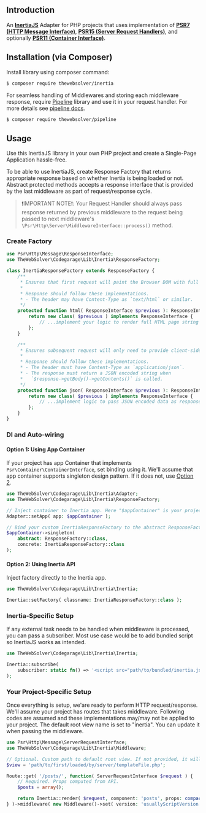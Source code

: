 ## Introduction
An **[InertiaJS][Inertia]** Adapter for PHP projects that uses implementation of **[PSR7 (HTTP Message Interface)][PSR7]**, **[PSR15 (Server Request Handlers)][PSR15]**, and optionally **[PSR11 (Container Interface)][PSR11]**.

## Installation (via Composer)
Install library using composer command:
```sh
$ composer require thewebsolver/inertia
```

For seamless handling of Middlewares and storing each middleware response, require [Pipeline][pipeline] library and use it in your request handler. For more details see [pipeline docs][pipelineDocs].

```sh
$ composer require thewebsolver/pipeline
```

## Usage
Use this InertiaJS library in your own PHP project and create a Single-Page Application hassle-free.

To be able to use InertiaJS, create Response Factory that returns appropriate response based on whether Inertia is being loaded or not. Abstract protected methods accepts a response interface that is provided by the last middleware as part of request/response cycle.

> ❗IMPORTANT NOTE❗: Your Request Handler should always pass response returned by previous middleware to the request being passed to next middleware's `\Psr\Http\Server\MiddlewareInterface::process()` method.

### Create Factory
```php
use Psr\Http\Message\ResponseInterface;
use TheWebSolver\Codegarage\Lib\Inertia\ResponseFactory;

class InertiaResponseFactory extends ResponseFactory {
	/**
	 * Ensures that first request will paint the Browser DOM with full HTML page.
	 *
	 * Response should follow these implementations.
	 * - The header may have Content-Type as `text/html` or similar.
	 */
	protected function html( ResponseInterface $previous ): ResponseInterface {
		return new class( $previous ) implements ResponseInterface {
			// ...implement your logic to render full HTML page string as response body.
		};
	}

	/**
	 * Ensures subsequent request will only need to provide client-side props and no more server-side reloads.
	 *
	 * Response should follow these implementations.
	 * - The header must have Content-Type as `application/json`.
	 * - The response must return a JSON encoded string when
	 *   `$response->getBody()->getContents()` is called.
	 */
	protected function json( ResponseInterface $previous ): ResponseInterface {
		return new class( $previous ) implements ResponseInterface {
			// ...implement logic to pass JSON encoded data as response body.
		};
	}
}
```

### DI and Auto-wiring
#### Option 1: Using App Container
If your project has app Container that implements `Psr\Container\ContainerInterface`, set binding using it. We'll assume that app container supports singleton design pattern. If it does not, use [Option 2](#OPTION2).

```php
use TheWebSolver\Codegarage\Lib\Inertia\Adapter;
use TheWebSolver\Codegarage\Lib\Inertia\ResponseFactory;

// Inject container to Inertia app. Here "$appContainer" is your project container.
Adapter::setApp( app: $appContainer );

// Bind your custom InertiaResponseFactory to the abstract ResponseFactory as a singleton.
$appContainer->singleton(
	abstract: ResponseFactory::class,
	concrete: InertiaResponseFactory::class
);
```

#### <a href="OPTION2"></a>Option 2: Using Inertia API
Inject factory directly to the Inertia app.

```php
use TheWebSolver\Codegarage\Lib\Inertia\Inertia;

Inertia::setFactory( classname: InertiaResponseFactory::class );
```

### Inertia-Specific Setup
If any external task needs to be handled when middleware is processed, you can pass a subscriber. Most use case would be to add bundled script so InertiaJS works as intended.

```php
use TheWebSolver\Codegarage\Lib\Inertia\Inertia;

Inertia::subscribe(
	subscriber: static fn() => '<script src="path/to/bundled/inertia.js">'
);
```

### Your Project-Specific Setup
Once everything is setup, we'are ready to perform HTTP request/response. We'll assume your project has routes that takes middleware. Following codes are assumed and these implementations may/may not be applied to your project. The default root view name is set to "inertia". You can update it when passing the middleware.

```php
use Psr\Http\Message\ServerRequestInterface;
use TheWebSolver\Codegarage\Lib\Inertia\Middleware;

// Optional. Custom path to default root view. If not provided, it will search for php file named "inertia".
$view = 'path/to/first/loaded/by/server/templateFile.php';

Route::get( '/posts/', function( ServerRequestInterface $request ) {
	// Required. Props computed from API.
	$posts = array();

	return Inertia::render( $request, component: 'posts', props: compact( 'posts' ) );
} )->middleware( new Middleware()->set( version: 'usuallyScriptVersion', rootView: $view ) );
```

<!-- MARKDOWN LINKS -->
<!-- https://www.markdownguide.org/basic-syntax/#reference-style-links -->
[Inertia]: https://inertiajs.com/
[PSR7]: https://www.php-fig.org/psr/psr-7/
[PSR11]: https://www.php-fig.org/psr/psr-11/
[PSR15]: https://www.php-fig.org/psr/psr-15/
[pipeline]: https://github.com/TheWebSolver/pipeline
[pipelineDocs]: https://github.com/TheWebSolver/pipeline#psr-7--psr-15-bridge

